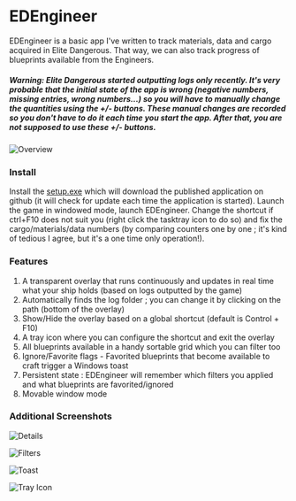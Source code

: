 # EDEngineer

EDEngineer is a basic app I've written to track materials, data and cargo acquired in Elite Dangerous. That way, we can also track progress of blueprints available from the Engineers.

##### **Warning:** Elite Dangerous started outputting logs only recently. It's very probable that the initial state of the app is wrong (negative numbers, missing entries, wrong numbers...) so you will have to manually change the quantities using the +/- buttons. These manual changes are recorded so you don't have to do it each time you start the app. After that, you are not supposed to use these +/- buttons.

![Overview](http://i.imgur.com/lOsjnfe.png)

### Install

Install the [setup.exe](https://cdn.rawgit.com/msarilar/EDEngineer/master/EDEngineer/releases/setup.exe) which will download the published application on github (it will check for update each time the application is started). Launch the game in windowed mode, launch EDEngineer. Change the shortcut if ctrl+F10 does not suit you (right click the tasktray icon to do so) and fix the cargo/materials/data numbers (by comparing counters one by one ; it's kind of tedious I agree, but it's a one time only operation!).

### Features

1. A transparent overlay that runs continuously and updates in real time what your ship holds (based on logs outputted by the game)
2. Automatically finds the log folder ; you can change it by clicking on the path (bottom of the overlay)
3. Show/Hide the overlay based on a global shortcut (default is Control + F10)
4. A tray icon where you can configure the shortcut and exit the overlay
5. All blueprints available in a handy sortable grid which you can filter too
6. Ignore/Favorite flags - Favorited blueprints that become available to craft trigger a Windows toast
7. Persistent state : EDEngineer will remember which filters you applied and what blueprints are favorited/ignored
8. Movable window mode

### Additional Screenshots

![Details](http://i.imgur.com/FW4jNHG.png)

![Filters](http://i.imgur.com/yRdCYCs.png)

![Toast](http://i.imgur.com/td5H0OW.png)

![Tray Icon](http://i.imgur.com/HEjjjV6.png)